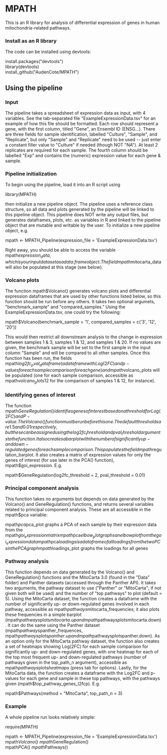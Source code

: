 # MPATH
This is an R library for analysis of differential expression of genes in human mitochondria-related pathways.

### Install as an R library
The code can be installed using devtools:

install.packages("devtools")\
library(devtools)\
install_github("AudenCote/MPATH")

## Using the pipeline

### Input

The pipeline takes a spreadsheet of expression data as input, with 4 variables. See the tab-separated file "ExampleExpressionData.tsv" for an example of how this file should be formatted. Each row should represent a gene, with the first column, titled "Gene", an Ensembl ID (ENSG...). There are three fields for sample identification, labelled "Culture", "Sample", and "Replicate", but only "Sample" and "Replicate" need to be used -- just enter a constant filler value to "Culture" if needed (though NOT "NA"). At least 2 replicates are required for each sample. The fourth column should be labelled "Exp" and contains the (numeric) expression value for each gene & sample.

### Pipeline initialization

To begin using the pipeline, load it into an R script using

library(MPATH)

then initialize a new pipeline object. The pipeline uses a reference class structure, so all data and plots generated by the pipeline will be linked to this pipeline object. This pipeline does NOT write any output files, but generates dataframes, plots, etc. as variables in R and linked to the pipeline object that are mutable and writable by the user. To initialize a new pipeline object, e.g.

mpath <- MPATH_Pipeline(expression_file = 'ExampleExpressionData.tsv')

Right away, you should be able to access the variable mpath$expression_data, which is your input dataset as a data.frame object. The field mpath$mitocarta_data will also be populated at this stage (see below).

### Volcano plots

The function mpath$Volcano() generates volcano plots and differential expression dataframes that are used by other functions listed below, so this function should be run before any others. It takes two optional argumets, "benchmark_sample" and "compared_samples." Using the ExampleExpressionData.tsv, one could try the following:

mpath$Volcano(benchmark_sample = '1', compared_samples = c('3', '12', '20'))

This would then restrict all downstream analysis to the change in expression between samples 1 & 3, samples 1 & 12, and samples 1 & 20. If no values are given, the benchmark sample will be set to the first sample in the input column "Sample" and will be compared to all other samples. Once this function has been run, the fields mpath$log2fc_pval_dataframe (a dataframe with Log(2FC) and p-values for each sample comparison for each gene) and mpath$volcano_plots will be populated (one for each sample comparison, accessible as mpath$volcano_plots$12 for the comparison of samples 1 & 12, for instance).

### Identifying genes of interest

The function mpath$GeneRegulation() identifies genes of interest based on a threshold for Log(2FC) and P-value. The Volcano() function must be run before this one. The default thresholds are 1.5 and 0.01 respectively, but these can be assigned using the log2fc_threshold and pval_threshold arguments to the function. It also creates a barplot with the number of significantly up- and down-regulated genes for each sample comparison. This populates the field mpath$regulation_barplot. It also creates a matrix of expression values for only the genes of interest (for use later in the PCA() function), mpath$goi_expression. E.g.

mpath$GeneRegulation(log2fc_threshold = 2, pval_threshold = 0.01)

### Principal component analysis
This function takes no arguments but depends on data generated by the Volcano() and GeneRegulation() functions, and returns several variables related to principal component analysis. These are all accessible in the mpath$pca variable:

mpath$pca$pca_plot graphs a PCA of each sample by their expression data from the mpath$goi_expression matrix
mpath$pca$elbow_plot graphs an elbow plot from the goi_expression data
mpath$pca$loadings is a dataframe of all loadings from the two PCs in the PCA graph
mpath$loadings_plot graphs the loadings for all genes

### Pathway analysis
This function depends on data generated by the Volcano() and GeneRegulation() functions and the MitoCarta 3.0 (found in the "Data" folder) and Panther datasets (accessed through the Panther API). It takes two arguments, the pathway dataset to use ("Panther" or "MitoCarta"; if not given both will be used) and the number of "top pathways" to plot (default = 5). Using the MitoCarta dataset, the function creates a dataframe with the number of significantly up- or down-regulated genes involved in each pathway, accessible as mpath$pathways$mitocarta_frequencies; it also plots these frequencies in a simple barplot (mpath$pathways$plots$mitocarta.up and mpath$pathways$plots$mitocarta.down). It can do the same using the Panther dataset (mpath$pathways$panther_frequences, mpath$pathways$plots$panther.up and mpath$pathways$plots$panther.down). As an option only for the MitoCarta pathway dataset, the function also creates a set of heatmaps showing Log(2FC) for each sample comparison for significantly up- and down-regulated genes, with one heatmap for each of the top most frequent up- and down-regulated pathways (number of pathways given in the top_path_n argument), accessible as mpath$pathways$plots$heatmaps$<pathway name> (press tab for options). Lastly, for the MitoCarta data, the function creates a dataframe with the Log2FC and p-values for each gene and sample in these top pathways, with the pathways given (mpath$top_pathway_genes_l2fcp). E.g.

mpath$Pathways(method = "MitoCarta", top_path_n = 3)

### Example
A whole pipeline run looks relatively simple:

require(MPATH)

mpath <- MPATH_Pipeline(expression_file = 'ExampleExpressionData.tsv')\
mpath$Volcano()\
mpath$GeneRegulation()\
mpath$PCA()\
mpath$Pathways()











